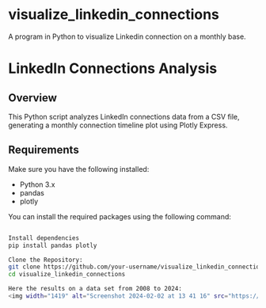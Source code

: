 # visualize_linkedin_connections
A program in Python to visualize Linkedin connection on a monthly base.
# LinkedIn Connections Analysis

## Overview

This Python script analyzes LinkedIn connections data from a CSV file, generating a monthly connection timeline plot using Plotly Express.


## Requirements

Make sure you have the following installed:

- Python 3.x
- pandas
- plotly

You can install the required packages using the following command:

```bash

Install dependencies
pip install pandas plotly

Clone the Repository:
git clone https://github.com/your-username/visualize_linkedin_connections.git
cd visualize_linkedin_connections

Here the results on a data set from 2008 to 2024:
<img width="1419" alt="Screenshot 2024-02-02 at 13 41 16" src="https://github.com/valerioviale/visualize_linkedin_connections/assets/34212301/d99736a5-6431-4528-8e42-28ddece3988e">


